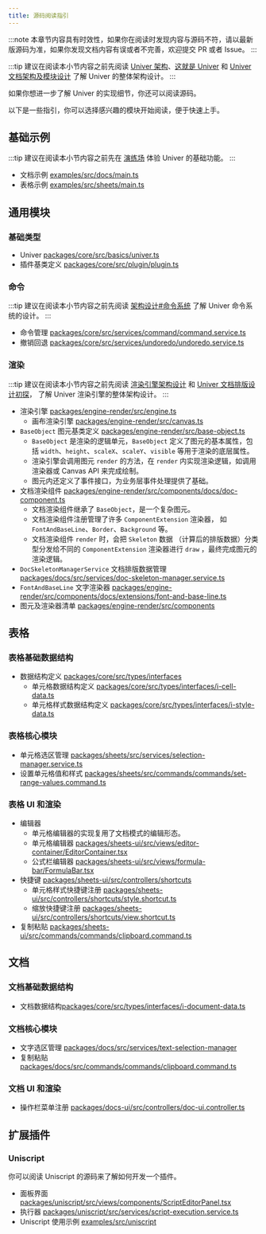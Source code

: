 ```yaml
---
title: 源码阅读指引
---
```


:::note
本章节内容具有时效性，如果你在阅读时发现内容与源码不符，请以最新版源码为准，如果你发现文档内容有误或者不完善，欢迎提交 PR 或者 Issue。
:::

:::tip
建议在阅读本小节内容之前先阅读 [Univer 架构](/guides/architecture/architecture/)、[这就是 Univer](http://localhost:4321/blog/this-is-univer) 和 [Univer 文档架构及模块设计](/blog/univer-doc-architecture) 了解 Univer 的整体架构设计。
:::

如果你想进一步了解 Univer 的实现细节，你还可以阅读源码。

以下是一些指引，你可以选择感兴趣的模块开始阅读，便于快速上手。

## 基础示例

:::tip
建议在阅读本小节内容之前先在 [演练场](/playground) 体验 Univer 的基础功能。
:::

- 文档示例 [examples/src/docs/main.ts](https://github.com/dream-num/univer/blob/dev/examples/src/docs/main.ts)
- 表格示例 [examples/src/sheets/main.ts](https://github.com/dream-num/univer/blob/dev/examples/src/sheets/main.ts)

## 通用模块

### 基础类型

- Univer [packages/core/src/basics/univer.ts](https://github.com/dream-num/univer/blob/dev/packages/core/src/basics/univer.ts)
- 插件基类定义 [packages/core/src/plugin/plugin.ts](https://github.com/dream-num/univer/blob/dev/packages/core/src/plugin/plugin.ts)

### 命令

:::tip
建议在阅读本小节内容之前先阅读 [架构设计#命令系统](/guides/architecture/architecture/#命令系统) 了解 Univer 命令系统的设计。
:::

- 命令管理 [packages/core/src/services/command/command.service.ts](https://github.com/dream-num/univer/blob/dev/packages/core/src/services/command/command.service.ts)
- 撤销回退 [packages/core/src/services/undoredo/undoredo.service.ts](https://github.com/github/dream-num/univer/blob/dev/packages/core/src/services/undoredo/undoredo.service.ts)

### 渲染

:::tip
建议在阅读本小节内容之前先阅读 [渲染引擎架构设计](/guides/architecture/renderer/) 和 [Univer 文档排版设计初探](/blog/doc-typesetting-design)， 了解 Univer 渲染引擎的整体架构设计。
:::

- 渲染引擎 [packages/engine-render/src/engine.ts](https://github.com/dream-num/univer/blob/dev/packages/engine-render/src/engine.ts)
  - 画布渲染引擎 [packages/engine-render/src/canvas.ts](https://github.com/dream-num/univer/blob/dev/packages/engine-render/src/canvas.ts)
- `BaseObject` 图元基类定义 [packages/engine-render/src/base-object.ts](https://github.com/dream-num/univer/blob/dev/packages/engine-render/src/base-object.ts)
  - `BaseObject` 是渲染的逻辑单元，`BaseObject` 定义了图元的基本属性，包括 `width`、`height`、`scaleX`、`scaleY`、`visible` 等用于渲染的底层属性。
  - 渲染引擎会调用图元 `render` 的方法，在 `render` 内实现渲染逻辑，如调用渲染器或 Canvas API 来完成绘制。
  - 图元内还定义了事件接口，为业务层事件处理提供了基础。
- 文档渲染组件 [packages/engine-render/src/components/docs/doc-component.ts](https://github.com/dream-num/univer/blob/dev/packages/engine-render/src/components/docs/doc-component.ts)
  - 文档渲染组件继承了 `BaseObject`，是一个复杂图元。
  - 文档渲染组件注册管理了许多 `ComponentExtension` 渲染器， 如 `FontAndBaseLine`、`Border`、`Background` 等。
  - 文档渲染组件 `render` 时，会把 `Skeleton` 数据 （计算后的排版数据）分类型分发给不同的 `ComponentExtension` 渲染器进行 `draw` ，最终完成图元的渲染逻辑。
- `DocSkeletonManagerService` 文档排版数据管理 [packages/docs/src/services/doc-skeleton-manager.service.ts](https://github.com/dream-num/univer/blob/dev/packages/docs/src/services/doc-skeleton-manager.service.ts)
- `FontAndBaseLine` 文字渲染器 [packages/engine-render/src/components/docs/extensions/font-and-base-line.ts](https://github.com/dream-num/univer/blob/dev/packages/engine-render/src/components/docs/extensions/font-and-base-line.ts)
- 图元及渲染器清单 [packages/engine-render/src/components](https://github.com/dream-num/univer/blob/dev/packages/engine-render/src/components)

## 表格

### 表格基础数据结构

- 数据结构定义 [packages/core/src/types/interfaces](https://github.com/dream-num/univer/blob/dev/packages/core/src/types/interfaces)
  - 单元格数据结构定义 [packages/core/src/types/interfaces/i-cell-data.ts](https://github.com/dream-num/univer/blob/dev/packages/core/src/types/interfaces/i-cell-data.ts)
  - 单元格样式数据结构定义 [packages/core/src/types/interfaces/i-style-data.ts](https://github.com/dream-num/univer/blob/dev/packages/core/src/types/interfaces/i-style-data.ts)

### 表格核心模块

- 单元格选区管理 [packages/sheets/src/services/selection-manager.service.ts](https://github.com/dream-num/univer/blob/dev/packages/sheets/src/services/selection-manager.service.ts)
- 设置单元格值和样式 [packages/sheets/src/commands/commands/set-range-values.command.ts](https://github.com/dream-num/univer/blob/dev/packages/sheets/src/commands/commands/set-range-values.command.ts)

### 表格 UI 和渲染

- 编辑器
  - 单元格编辑器的实现复用了文档模式的编辑形态。
  - 单元格编辑器 [packages/sheets-ui/src/views/editor-container/EditorContainer.tsx](https://github.com/dream-num/univer/blob/dev/packages/sheets-ui/src/views/editor-container/EditorContainer.tsx)
  - 公式栏编辑器 [packages/sheets-ui/src/views/formula-bar/FormulaBar.tsx](https://github.com/dream-num/univer/blob/dev/packages/sheets-ui/src/views/formula-bar/FormulaBar.tsx)
- 快捷键 [packages/sheets-ui/src/controllers/shortcuts](https://github.com/dream-num/univer/tree/dev/packages/sheets-ui/src/controllers/shortcuts)
  - 单元格样式快捷键注册 [packages/sheets-ui/src/controllers/shortcuts/style.shortcut.ts](https://github.com/dream-num/univer/blob/dev/packages/sheets-ui/src/controllers/shortcuts/style.shortcut.ts)
  - 缩放快捷键注册 [packages/sheets-ui/src/controllers/shortcuts/view.shortcut.ts](https://github.com/dream-num/univer/blob/dev/packages/sheets-ui/src/controllers/shortcuts/view.shortcut.ts)
- 复制粘贴 [packages/sheets-ui/src/commands/commands/clipboard.command.ts](https://github.com/dream-num/univer/blob/dev/packages/sheets-ui/src/commands/commands/clipboard.command.ts)

## 文档

### 文档基础数据结构

- 文档数据结构[packages/core/src/types/interfaces/i-document-data.ts](https://github.com/dream-num/univer/blob/dev/packages/core/src/types/interfaces/i-document-data.ts)

### 文档核心模块

- 文字选区管理 [packages/docs/src/services/text-selection-manager](https://github.com/dream-num/univer/blob/dev/packages/docs/src/services/text-selection-manager.service.ts)
- 复制粘贴 [packages/docs/src/commands/commands/clipboard.command.ts](https://github.com/dream-num/univer/blob/dev/packages/docs/src/commands/commands/clipboard.command.ts)

### 文档 UI 和渲染

- 操作栏菜单注册 [packages/docs-ui/src/controllers/doc-ui.controller.ts](https://github.com/dream-num/univer/blob/dev/packages/docs-ui/src/controllers/doc-ui.controller.ts)

## 扩展插件

### Uniscript

你可以阅读 Uniscript 的源码来了解如何开发一个插件。

- 面板界面 [packages/uniscript/src/views/components/ScriptEditorPanel.tsx](https://github.com/dream-num/univer/blob/dev/packages/uniscript/src/views/components/ScriptEditorPanel.tsx)
- 执行器 [packages/uniscript/src/services/script-execution.service.ts](https://github.com/dream-num/univer/blob/dev/packages/uniscript/src/services/script-execution.service.ts)
- Uniscript 使用示例 [examples/src/uniscript](https://github.com/dream-num/univer/tree/dev/examples/src/uniscript)
